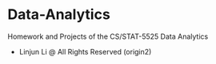 # Data-Analytics
Homework and Projects of the CS/STAT-5525  Data Analytics
- Linjun Li @ All Rights Reserved (origin2)
